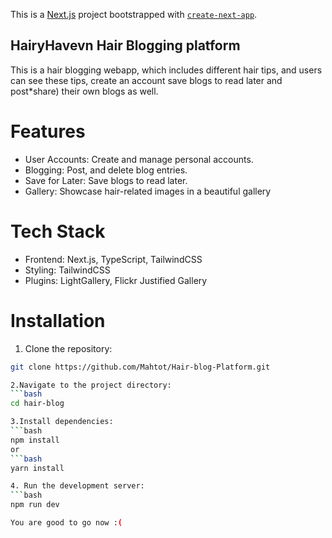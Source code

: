 This is a [Next.js](https://nextjs.org/) project bootstrapped with [`create-next-app`](https://github.com/vercel/next.js/tree/canary/packages/create-next-app).

## HairyHavevn Hair Blogging platform
This is a hair blogging webapp, which includes different hair tips, and users can see these tips, create an account save blogs to read later and post*share) their own blogs as well.

# Features
- User Accounts: Create and manage personal accounts.
- Blogging: Post, and delete blog entries.
- Save for Later: Save blogs to read later.
- Gallery: Showcase hair-related images in a beautiful gallery

# Tech Stack
- Frontend: Next.js, TypeScript, TailwindCSS
- Styling: TailwindCSS
- Plugins: LightGallery, Flickr Justified Gallery

# Installation

1. Clone the repository:
```bash
git clone https://github.com/Mahtot/Hair-blog-Platform.git

2.Navigate to the project directory:
```bash
cd hair-blog

3.Install dependencies:
```bash
npm install
or
```bash
yarn install

4. Run the development server:
```bash
npm run dev 

You are good to go now :(
